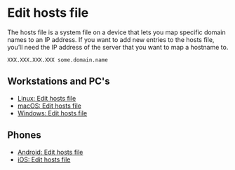# Edit hosts file

The hosts file is a system file on a device that lets you map specific domain names to an IP address. If you want 
to add new entries to the hosts file, you’ll need the IP address of the server that you want to map a hostname to.

    XXX.XXX.XXX.XXX some.domain.name 

## Workstations and PC's

* [Linux: Edit hosts file](blue-linux:docs/services/edit-hosts-file)
* [macOS: Edit hosts file](blue-macos:docs/services/edit-hosts-file)
* [Windows: Edit hosts file](blue-windows:docs/services/edit-hosts-file)

## Phones

* [Android: Edit hosts file](blue-android:docs/services/edit-hosts-file)
* [iOS: Edit hosts file](blue-ios:docs/services/edit-hosts-file)